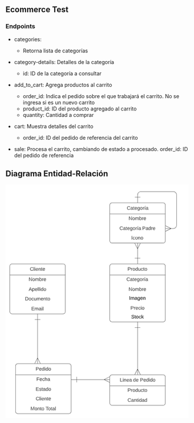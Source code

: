 ## Ecommerce Test

### Endpoints

- categories:
    - Retorna lista de categorías
    
- category-details:
    Detalles de la categoría
    - id: ID de la categoría a consultar
   
- add_to_cart:
    Agrega productos al carrito
    - order_id: Indica el pedido sobre el que trabajará el carrito. No se ingresa si es un nuevo carrito
    - product_id: ID del producto agregado al carrito
    - quantity: Cantidad a comprar

- cart:
    Muestra detalles del carrito
    - order_id: ID del pedido de referencia del carrito

- sale:
    Procesa el carrito, cambiando de estado a procesado.
    order_id: ID del pedido de referencia
    
## Diagrama Entidad-Relación

![alt text](diagram.PNG "Diagrama Entidad-Relación")